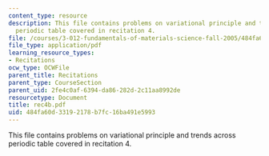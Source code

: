 ```yaml
---
content_type: resource
description: This file contains problems on variational principle and trends across
  periodic table covered in recitation 4.
file: /courses/3-012-fundamentals-of-materials-science-fall-2005/484fa60d33192178b7fc16ba491e5993_rec4b.pdf
file_type: application/pdf
learning_resource_types:
- Recitations
ocw_type: OCWFile
parent_title: Recitations
parent_type: CourseSection
parent_uid: 2fe4c0af-6394-da86-282d-2c11aa8992de
resourcetype: Document
title: rec4b.pdf
uid: 484fa60d-3319-2178-b7fc-16ba491e5993
---
```

This file contains problems on variational principle and trends across periodic table covered in recitation 4.

